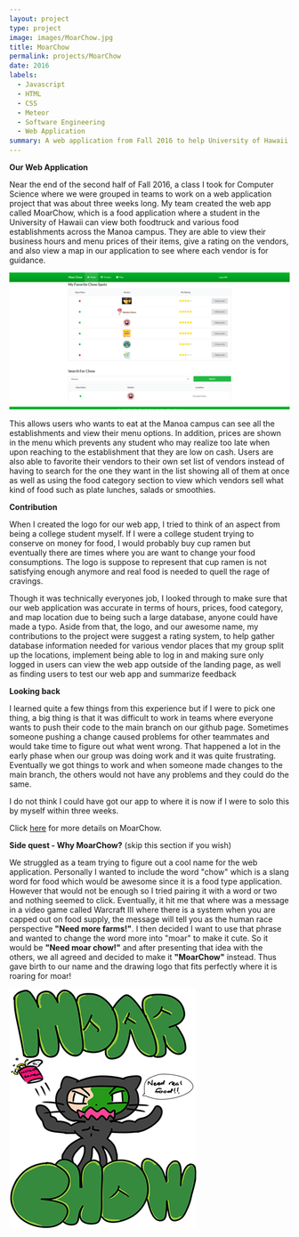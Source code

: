```yaml
---
layout: project
type: project
image: images/MoarChow.jpg
title: MoarChow
permalink: projects/MoarChow
date: 2016
labels:
  - Javascript
  - HTML
  - CSS
  - Meteor
  - Software Engineering
  - Web Application
summary: A web application from Fall 2016 to help University of Hawaii students find food establishments on University of Hawaii at Manoa campus.
---
```

**Our Web Application**

Near the end of the second half of Fall 2016, a class I took for Computer Science where we were grouped in teams to work on a web application project that was about three weeks long. My team created the web app called MoarChow, which is a food application where a student in the University of Hawaii can view both foodtruck and various food establishments across the Manoa campus. They are able to view their business hours and menu prices of their items, give a rating on the vendors, and also view a map in our application to see where each vendor is for guidance.

<img class="ui image" src="../images/MoarChow homepage.jpg">

This allows users who wants to eat at the Manoa campus can see all the establishments and view their menu options. In addition, prices are shown in the menu which prevents any student who may realize too late when upon reaching to the establishment that they are low on cash. Users are also able to favorite their vendors to their own set list of vendors instead of having to search for the one they want in the list showing all of them at once as well as using the food category section to view which vendors sell what kind of food such as plate lunches, salads or smoothies.

**Contribution**

When I created the logo for our web app, I tried to think of an aspect from being a college student myself. If I were a college student trying to conserve on money for food, I would probably buy cup ramen but eventually there are times where you are want to change your food consumptions. The logo is suppose to represent that cup ramen is not satisfying enough anymore and real food is needed to quell the rage of cravings.

Though it was technically everyones job, I looked through to make sure that our web application was accurate in terms of hours, prices, food category, and map location due to being such a large database, anyone could have made a typo. Aside from that, the logo, and our awesome name, my contributions to the project were suggest a rating system, to help gather database information needed for various vendor places that my group split up the locations, implement being able to log in and making sure only logged in users can view the web app outside of the landing page, as well as finding users to test our web app and summarize feedback

**Looking back**

I learned quite a few things from this experience but if I were to pick one thing, a big thing is that it was difficult to work in teams where everyone wants to push their code to the main branch on our github page. Sometimes someone pushing a change caused problems for other teammates and would take time to figure out what went wrong. That happened a lot in the early phase when our group was doing work and it was quite frustrating. Eventually we got things to work and when someone made changes to the main branch, the others would not have any problems and they could do the same. 

I do not think I could have got our app to where it is now if I were to solo this by myself within three weeks.

Click <a href="https://moarchow.github.io/">here</a> for more details on MoarChow.

**Side quest - Why MoarChow?**
(skip this section if you wish)

We struggled as a team trying to figure out a cool name for the web application. Personally I wanted to include the word "chow" which is a slang word for food which would be awesome since it is a food type application. However that would not be enough so I tried pairing it with a word or two and nothing seemed to click. Eventually, it hit me that where was a message in a video game called Warcraft III where there is a system when you are capped out on food supply, the message will tell you as the human race perspective <b>"Need more farms!"</b>. I then decided I want to use that phrase and wanted to change the word more into "moar" to make it cute. So it would be <b>"Need moar chow!"</b> and after presenting that idea with the others, we all agreed and decided to make it <b>"MoarChow"</b> instead. Thus gave birth to our name and the drawing logo that fits perfectly where it is roaring for moar!

<img class="ui image" src="../images/need-real-food.png">
